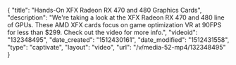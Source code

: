{
    "title": "Hands-On  XFX Radeon RX 470 and 480 Graphics Cards",
    "description": "We're taking a look at the XFX Radeon RX 470 and 480 line of GPUs. These AMD XFX cards focus on game optimization VR at 90FPS for less than $299. Check out the video for more info.",
    "videoid": "132348495",
    "date_created": "1512430161",
    "date_modified": "1512431558",
    "type": "captivate",
    "layout": "video",
    "url": "\/v\/media-52-mp4\/132348495"
}